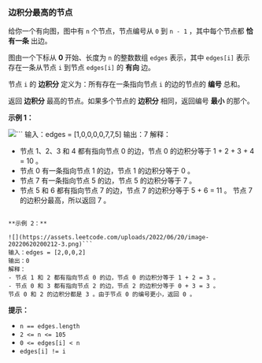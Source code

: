 ### 边积分最高的节点 ###
给你一个有向图，图中有 `n` 个节点，节点编号从 `0` 到 `n - 1` ，其中每个节点都 **恰有一条** 出边。

图由一个下标从 **0** 开始、长度为 `n` 的整数数组 `edges` 表示，其中 `edges[i]` 表示存在一条从节点 `i` 到节点 `edges[i]` 的 **有向** 边。

节点 `i` 的 **边积分** 定义为：所有存在一条指向节点 `i` 的边的节点的 **编号** 总和。

返回 **边积分** 最高的节点。如果多个节点的 **边积分** 相同，返回编号 **最小** 的那个。



**示例 1：**

![](https://assets.leetcode.com/uploads/2022/06/20/image-20220620195403-1.png)```
输入：edges = [1,0,0,0,0,7,7,5]
输出：7
解释：
- 节点 1、2、3 和 4 都有指向节点 0 的边，节点 0 的边积分等于 1 + 2 + 3 + 4 = 10 。
- 节点 0 有一条指向节点 1 的边，节点 1 的边积分等于 0 。
- 节点 7 有一条指向节点 5 的边，节点 5 的边积分等于 7 。
- 节点 5 和 6 都有指向节点 7 的边，节点 7 的边积分等于 5 + 6 = 11 。
节点 7 的边积分最高，所以返回 7 。
```

**示例 2：**

![](https://assets.leetcode.com/uploads/2022/06/20/image-20220620200212-3.png)```
输入：edges = [2,0,0,2]
输出：0
解释：
- 节点 1 和 2 都有指向节点 0 的边，节点 0 的边积分等于 1 + 2 = 3 。
- 节点 0 和 3 都有指向节点 2 的边，节点 2 的边积分等于 0 + 3 = 3 。
节点 0 和 2 的边积分都是 3 。由于节点 0 的编号更小，返回 0 。
```



**提示：**

* `n == edges.length`
* `2 <= n <= 105`
* `0 <= edges[i] < n`
* `edges[i] != i`

